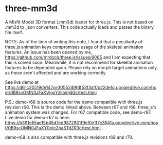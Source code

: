 three-mm3d
==========

A Misfit Model 3D format (.mm3d) loader for three.js. This is not based on .mm3d to .json converters. This code actually loads and parses the binary file itself.

NOTE: As of the time of writing this note, I found that a peculiarity of three.js animation keys compromises usage of the skeletal animation features. An issue has been opened by me, https://github.com/mrdoob/three.js/issues/6065 and I am expecting that this is solved soon. Meanwhile, it is not recommend for skeletal animation features to be depended upon. Please rely on morph target animations only, as those aren't affected and are working correctly.

See live demo at https://d61c20519de147ce3055249fdf53f3af0b22de1d.googledrive.com/host/0B9scOMN0JFaXVjgxYzllaVljdGc/test.html

P.S.: demo-r68 is source code for the demo compatible with three.js revision r68. This is the demo linked above. Between r67 and r68, three.js's animation system was changed. For r67 compatible code, see demo-r67. Live demo for demo-r67 is here: https://b391e55ae15b45d7ed9872931f9ef0e1f7e3541a.googledrive.com/host/0B9scOMN0JFaXY0ptc2haSTdZR3c/test.html . 

demo-r68 is also compatible with three.js revisions r69 and r70.
